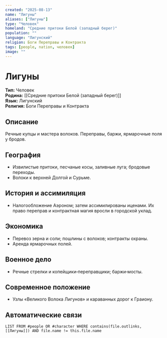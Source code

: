 ```yaml
---
created: "2025-08-13"
name: "Лигуны"
aliases: ["Лигуны"]
type: "Человек"
homeland: "Средние притоки Белой (западный берег)"
population: ""
language: "Лигунский"
religion: Боги Переправы и Контракта
tags: [people, nation, человек]
image: ""
---
```

# Лигуны

**Тип:** Человек  
**Родина:** [[Средние притоки Белой (западный берег)]]  
**Язык:** Лигунский  
**Религия:** Боги Переправы и Контракта  

## Описание
Речные купцы и мастера волоков. Переправы, баржи, ярмарочные поля у бродов.

## География
- Извилистые притоки, песчаные косы, заливные луга; бродовые переходы.  
- Волоки к верхней Долгой и Сурьме.

## История и ассимиляция
- Налогообложение Аэроном; затем ассимилированы иценами. Их право переправ и контрактная магия вросли в городской уклад.

## Экономика
- Перевоз зерна и соли; пошлины с волоков; контракты охраны.  
- Аренда ярмарочных полей.

## Военное дело
- Речные стрелки и копейщики‑переправщики; баржи‑мосты.

## Современное положение
- Узлы «Великого Волока Лигунов» и караванных дорог к Граиону.

## Автоматические связи
```dataview
LIST FROM #people OR #character WHERE contains(file.outlinks, [[Лигуны]]) AND file.name != this.file.name
```

